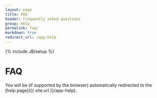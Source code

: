 ```yaml
---
layout: page
title: FAQ
header: Frequently asked questions
group: Help
permalink: faq/
markdown: true
redirect_url: /app-help
---
```

{% include JB/setup %}

# FAQ

You will be (if supported by the browser) automatically redirected to the [help page]({{ site.url }}/app-help).
